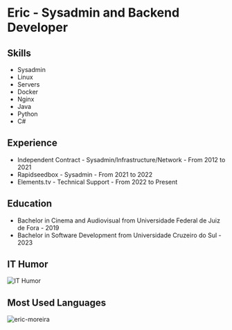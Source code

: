<!DOCTYPE html>
<html lang="en">
<head>
  <meta charset="UTF-8">
  <meta name="viewport" content="width=device-width, initial-scale=1.0">
</head>
<body>
  <h1>Eric - Sysadmin and Backend Developer</h1>
  
  <h2>Skills</h2>
  <ul>
    <li>Sysadmin</li>
    <li>Linux</li>
    <li>Servers</li>
    <li>Docker</li>
    <li>Nginx</li>
    <li>Java </li>
    <li>Python </li>
    <li>C#</li>
  </ul>
  
  <h2>Experience</h2>
  <ul>
    <li>Independent Contract - Sysadmin/Infrastructure/Network - From 2012 to 2021</li>
    <li>Rapidseedbox - Sysadmin - From 2021 to 2022</li>
    <li>Elements.tv - Technical Support - From 2022 to Present</li>
  </ul>
  <h2>Education</h2>
  <ul>
    <li>Bachelor in Cinema and Audiovisual from Universidade Federal de Juiz de Fora - 2019</li>
    <li>Bachelor in Software Development from Universidade Cruzeiro do Sul - 2023</li>
  </ul>

  <h2>IT Humor</h2>
  <img src="https://media.giphy.com/media/3og0ICG4WxdKSRzE3K/giphy.gif" alt="IT Humor">
  
  <h2>Most Used Languages</h2>
  <p><img align="center" src="https://github-readme-stats.vercel.app/api/top-langs?username=eric-moreira&show_icons=true&locale=en&layout=compact" alt="eric-moreira" /></p>
</body>
</html>
